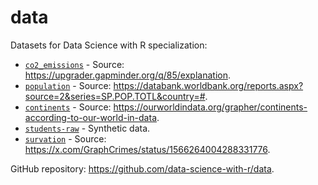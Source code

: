 # data

Datasets for Data Science with R specialization:

- [`co2_emissions`](https://data-science-with-r.github.io/data/co2-emissions.csv) - Source: <https://upgrader.gapminder.org/q/85/explanation>.
- [`population`](https://data-science-with-r.github.io/data/population.csv) - Source: <https://databank.worldbank.org/reports.aspx?source=2&series=SP.POP.TOTL&country=#>.
- [`continents`](https://data-science-with-r.github.io/data/continents.csv) - Source: <https://ourworldindata.org/grapher/continents-according-to-our-world-in-data>.
- [`students-raw`](https://data-science-with-r.github.io/data/students-raw.csv) - Synthetic data.
- [`survation`](https://data-science-with-r.github.io/data/survationw.csv) - Source: <https://x.com/GraphCrimes/status/1566264004288331776>.

GitHub repository: <https://github.com/data-science-with-r/data>.
